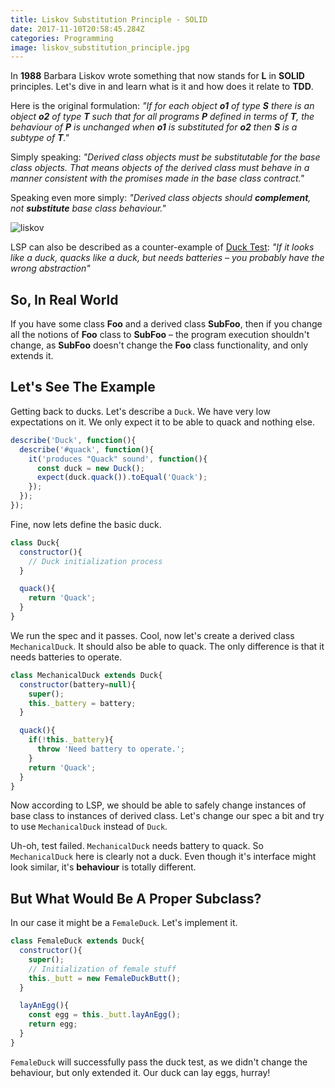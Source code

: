 ```yaml
---
title: Liskov Substitution Principle - SOLID
date: 2017-11-10T20:58:45.284Z
categories: Programming
image: liskov_substitution_principle.jpg
---
```


In __1988__ Barbara Liskov wrote something that now stands for __L__ in __SOLID__ principles. Let's dive in and learn what is it and how does it relate to __TDD__.

Here is the original formulation: _"If for each object __o1__ of type __S__ there is an object __o2__ of type __T__ such that for all programs __P__ defined in terms of __T__, the behaviour of __P__ is unchanged when __o1__ is substituted for __o2__ then __S__ is a subtype of __T__."_

Simply speaking: _"Derived class objects must be substitutable for the base class objects. That means objects of the derived class must behave in a manner consistent with the promises made in the base class contract."_

Speaking even more simply: _"Derived class objects should __complement__, not __substitute__ base class behaviour."_

![liskov](/liskov_1.png)

LSP can also be described as a counter-example of [Duck Test](https://en.wikipedia.org/wiki/Duck_test): _"If it looks like a duck, quacks like a duck, but needs batteries – you probably have the wrong abstraction"_

## So, In Real World

If you have some class __Foo__ and a derived class __SubFoo__, then if you change all the notions of __Foo__ class to __SubFoo__ – the program execution shouldn't change, as __SubFoo__ doesn't change the __Foo__ class functionality, and only extends it.

## Let's See The Example

Getting back to ducks. Let's describe a `Duck`. We have very low expectations on it. We only expect it to be able to quack and nothing else.

```js
describe('Duck', function(){
  describe('#quack', function(){
    it('produces "Quack" sound', function(){
      const duck = new Duck();
      expect(duck.quack()).toEqual('Quack');
    });
  });
});
```

Fine, now lets define the basic duck.

```js
class Duck{
  constructor(){
    // Duck initialization process
  }

  quack(){
    return 'Quack';
  }
}
```

We run the spec and it passes. Cool, now let's create a derived class `MechanicalDuck`. It should also be able to quack. The only difference is that it needs batteries to operate.

```js
class MechanicalDuck extends Duck{
  constructor(battery=null){
    super();
    this._battery = battery;
  }

  quack(){
    if(!this._battery){
      throw 'Need battery to operate.';
    }
    return 'Quack';
  }
}
```

Now according to LSP, we should be able to safely change instances of base class to instances of derived class. Let's change our spec a bit and try to use `MechanicalDuck` instead of `Duck`.

Uh-oh, test failed. `MechanicalDuck` needs battery to quack. So `MechanicalDuck` here is clearly not a duck. Even though it's interface might look similar, it's __behaviour__ is totally different.

## But What Would Be A Proper Subclass?

In our case it might be a `FemaleDuck`. Let's implement it.

```js
class FemaleDuck extends Duck{
  constructor(){
    super();
    // Initialization of female stuff
    this._butt = new FemaleDuckButt();
  }

  layAnEgg(){
    const egg = this._butt.layAnEgg();
    return egg;
  } 
}
```

`FemaleDuck` will successfully pass the duck test, as we didn't change the behaviour, but only extended it. Our duck can lay eggs, hurray!

